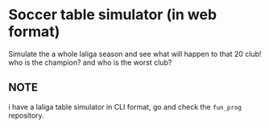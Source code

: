 <h1>Soccer table simulator (in web format)</h1>
Simulate the a whole laliga season and see what will happen to that 20 club! who is the champion? and who is the worst club?

## NOTE
i have a laliga table simulator in CLI format, go and check the `fun_prog` repository.
